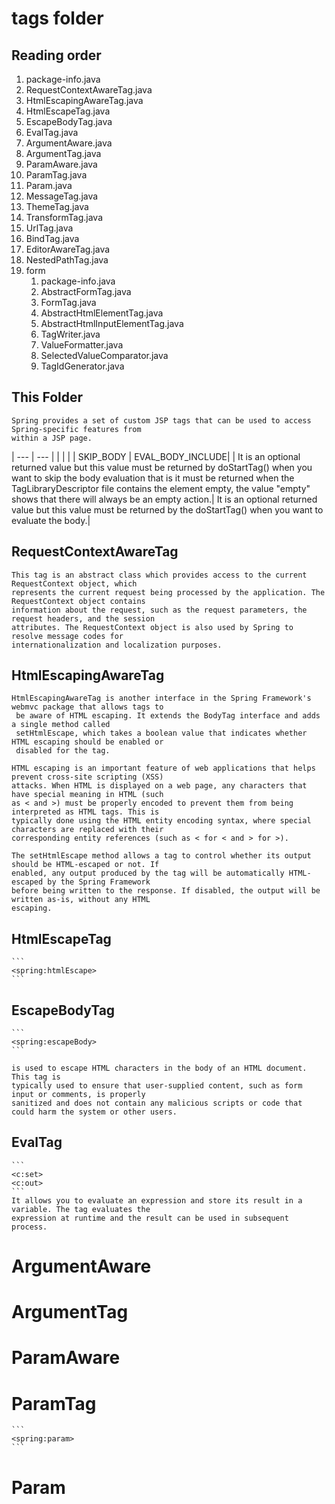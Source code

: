 # tags folder

## Reading order
1. package-info.java
2. RequestContextAwareTag.java
3. HtmlEscapingAwareTag.java
4. HtmlEscapeTag.java
5. EscapeBodyTag.java
6. EvalTag.java
7. ArgumentAware.java
8. ArgumentTag.java
9. ParamAware.java
10. ParamTag.java
11. Param.java
12. MessageTag.java
13. ThemeTag.java
14. TransformTag.java
15. UrlTag.java
16. BindTag.java
17. EditorAwareTag.java
18. NestedPathTag.java
19. form
    1. package-info.java
    2. AbstractFormTag.java
    3. FormTag.java
    4. AbstractHtmlElementTag.java
    5. AbstractHtmlInputElementTag.java
    6. TagWriter.java
    7. ValueFormatter.java
    8. SelectedValueComparator.java
    9. TagIdGenerator.java

## This Folder
    Spring provides a set of custom JSP tags that can be used to access Spring-specific features from 
    within a JSP page.

| --- | --- |
|     |     |
| SKIP_BODY | EVAL_BODY_INCLUDE|
| It is an optional returned value but this value must be returned by doStartTag() when you want to skip the body evaluation that is it must be returned when the TagLibraryDescriptor file contains the element empty, the value "empty" shows that there will always be an empty action.| It is an optional returned value but this value must be returned by the doStartTag() when you want to evaluate the body.|


## RequestContextAwareTag
    This tag is an abstract class which provides access to the current RequestContext object, which 
    represents the current request being processed by the application. The RequestContext object contains 
    information about the request, such as the request parameters, the request headers, and the session 
    attributes. The RequestContext object is also used by Spring to resolve message codes for 
    internationalization and localization purposes.

## HtmlEscapingAwareTag
    HtmlEscapingAwareTag is another interface in the Spring Framework's webmvc package that allows tags to
     be aware of HTML escaping. It extends the BodyTag interface and adds a single method called 
     setHtmlEscape, which takes a boolean value that indicates whether HTML escaping should be enabled or 
     disabled for the tag.

    HTML escaping is an important feature of web applications that helps prevent cross-site scripting (XSS) 
    attacks. When HTML is displayed on a web page, any characters that have special meaning in HTML (such 
    as < and >) must be properly encoded to prevent them from being interpreted as HTML tags. This is 
    typically done using the HTML entity encoding syntax, where special characters are replaced with their 
    corresponding entity references (such as < for < and > for >).

    The setHtmlEscape method allows a tag to control whether its output should be HTML-escaped or not. If 
    enabled, any output produced by the tag will be automatically HTML-escaped by the Spring Framework 
    before being written to the response. If disabled, the output will be written as-is, without any HTML 
    escaping.
## HtmlEscapeTag
    
    ```
    <spring:htmlEscape>
    ```
    
## EscapeBodyTag
    
    ```
    <spring:escapeBody>
    ``` 
    
    is used to escape HTML characters in the body of an HTML document. This tag is 
    typically used to ensure that user-supplied content, such as form input or comments, is properly 
    sanitized and does not contain any malicious scripts or code that could harm the system or other users.

## EvalTag
    ```
    <c:set>
    <c:out>
    ```
    It allows you to evaluate an expression and store its result in a variable. The tag evaluates the 
    expression at runtime and the result can be used in subsequent process.

# ArgumentAware

# ArgumentTag

# ParamAware

# ParamTag
    ```
    <spring:param>
    ```

# Param